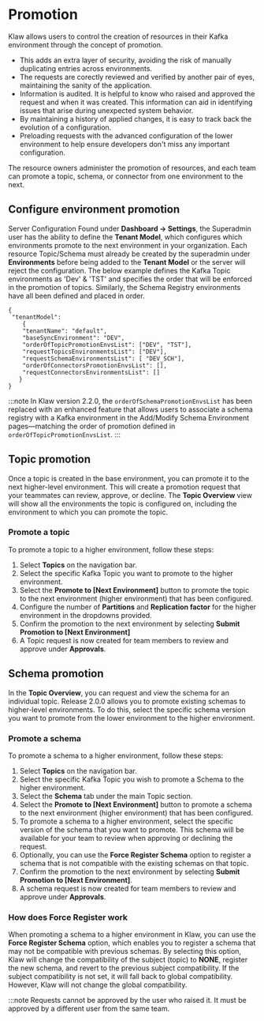 # Promotion

Klaw allows users to control the creation of resources in their Kafka
environment through the concept of promotion.

- This adds an extra layer of security, avoiding the risk of manually duplicating entries across environments.
- The requests are corectly reviewed and verified by another pair of eyes, maintaining the sanity of the application.
- Information is audited. It is helpful to know who raised and approved the request and when it was created. This information can aid in identifying issues that arise during unexpected system behavior.
- By maintaining a history of applied changes, it is easy to track back the evolution of a configuration.
- Preloading requests with the advanced configuration of the lower environment to help ensure developers don't miss any important configuration.

The resource owners administer the promotion of resources, and each team can
promote a topic, schema, or connector from one environment to the next.

## Configure environment promotion

Server Configuration Found under **Dashboard -\> Settings**, the
Superadmin user has the ability to define the **Tenant Model**, which
configures which environments promote to the next environment in your
organization. Each resource Topic/Schema must already be created by the
superadmin under **Environments** before being added to the **Tenant
Model** or the server will reject the configuration. The below example
defines the Kafka Topic environments as 'Dev' & 'TST' and specifies
the order that will be enforced in the promotion of topics. Similarly,
the Schema Registry environments have all been defined and placed in
order.

```
{
 "tenantModel":
    {
    "tenantName": "default",
    "baseSyncEnvironment": "DEV",
    "orderOfTopicPromotionEnvsList": ["DEV", "TST"],
    "requestTopicsEnvironmentsList": ["DEV"],
    "requestSchemaEnvironmentsList": [ "DEV_SCH"],
    "orderOfConnectorsPromotionEnvsList": [],
    "requestConnectorsEnvironmentsList": []
   }
}
```
 
:::note
In Klaw version 2.2.0, the `orderOfSchemaPromotionEnvsList` has been replaced with an enhanced feature that allows users to associate a schema registry with a Kafka environment in the Add/Modify Schema Environment pages—matching the order of promotion defined in `orderOfTopicPromotionEnvsList`.
:::


## Topic promotion

Once a topic is created in the base environment, you can promote it to the next higher-level environment. This will create a promotion request that your teammates can review, approve, or decline. The **Topic Overview** view will show all the environments the topic is configured on, including the environment to which you can promote the topic.


### Promote a topic

To promote a topic to a higher environment, follow these steps:

1. Select **Topics** on the navigation bar.
2. Select the specific Kafka Topic you want to promote to the higher environment.
3. Select the **Promote to \[Next Environment\]** button to promote the topic to the next environment (higher environment) that has been configured.
4. Configure the number of **Partitions** and **Replication factor** for the higher environment in the dropdowns provided.
5. Confirm the promotion to the next environment by selecting **Submit Promotion to \[Next Environment\]**
6. A Topic request is now created for team members to review and approve under **Approvals**.

## Schema promotion

In the **Topic Overview**, you can request and view the schema for an individual topic. Release 2.0.0 allows you to promote existing schemas to higher-level environments. To do this, select the specific schema version you want to promote from the lower environment to the higher environment.


### Promote a schema

To promote a schema to a higher environment, follow these steps:

1. Select **Topics** on the navigation bar.
2. Select the specific Kafka Topic you wish to promote a Schema to the higher environment.
3. Select the **Schema** tab under the main Topic section.
4. Select the **Promote to \[Next Environment\]** button to promote a schema to the next environment (higher environment) that has been configured.
5. To promote a schema to a higher environment, select the specific version of the schema that you want to promote. This schema will be available for your team to review when approving or declining the request.
6. Optionally, you can use the **Force Register Schema** option to register a schema that is not compatible with the existing schemas on that topic.
7. Confirm the promotion to the next environment by selecting **Submit Promotion to \[Next Environment\]**.
8. A schema request is now created for team members to review and approve under **Approvals**.

### How does Force Register work

When promoting a schema to a higher environment in Klaw, you can use the **Force Register Schema** option, which enables you to register a schema that may not be compatible with previous schemas. By selecting this option, Klaw will change the compatibility of the subject (topic) to **NONE**, register the new schema, and revert to the previous subject compatibility. If the subject compatibility is not set, it will fall back to global compatibility. However, Klaw will not change the global compatibility.


:::note
Requests cannot be approved by the user who raised it. It must be approved by a different user from the same team.
